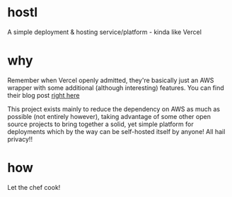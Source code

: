 # hostl
A simple deployment & hosting service/platform - kinda like Vercel

# why
Remember when Vercel openly admitted, they're basically just an AWS wrapper with some additional (although interesting) features. You can find their blog post [right here](https://vercel.com/blog/behind-the-scenes-of-vercels-infrastructure)

This project exists mainly to reduce the dependency on AWS as much as possible (not entirely however), taking advantage of some other open source projects to bring together a solid, yet simple platform for deployments which by the way can be self-hosted itself by anyone! All hail privacy!!

# how
Let the chef cook!



